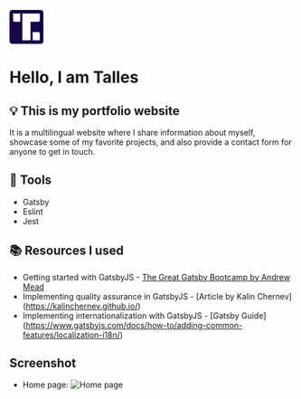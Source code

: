 
<p align="left">
  <a href="https://tallescorradini.netlify.app">
    <img alt="Talles Corradini Logo" src="./static/favicon-192.png" width="60" />
  </a>
</p>
<h1 align="left">
  Hello, I am Talles
</h1>

## :bulb: This is my portfolio website

It is a multilingual website where I share information about myself, showcase some of my favorite projects, and also provide a contact form for anyone to get in touch.

## :hammer: Tools

- Gatsby
- Eslint
- Jest

## :books: Resources I used

- Getting started with GatsbyJS - [The Great Gatsby Bootcamp by Andrew Mead](https://www.youtube.com/watch?v=8t0vNu2fCCM&t=15478s&ab_channel=AndrewMead)
- Implementing quality assurance in GatsbyJS - [Article by Kalin Chernev] (https://kalinchernev.github.io/)
- Implementing internationalization with GatsbyJS - [Gatsby Guide] (https://www.gatsbyjs.com/docs/how-to/adding-common-features/localization-i18n/)

## Screenshot
- Home page:
![Home page](https://user-images.githubusercontent.com/43918107/144257891-5d1abc8d-3c99-4b97-a65b-843acdf19c75.png)

